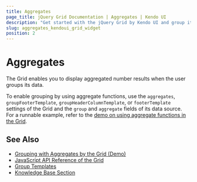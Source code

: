 ```yaml
---
title: Aggregates
page_title: jQuery Grid Documentation | Aggregates | Kendo UI
description: "Get started with the jQuery Grid by Kendo UI and group its data by using aggregate functions."
slug: aggregates_kendoui_grid_widget
position: 2
---
```


# Aggregates

The Grid enables you to display aggregated number results when the user groups its data.

To enable grouping by using aggregate functions, use the `aggregates`, `groupFooterTemplate`, `groupHeaderColumnTemplate`, or `footerTemplate` settings of the Grid and the `group` and `aggregate` fields of its data source. For a runnable example, refer to the [demo on using aggregate functions in the Grid](https://demos.telerik.com/kendo-ui/grid/aggregates).

## See Also

* [Grouping with Aggregates by the Grid (Demo)](https://demos.telerik.com/kendo-ui/grid/aggregates)
* [JavaScript API Reference of the Grid](/api/javascript/ui/grid)
* [Group Templates](http://docs.telerik.com/aspnet-mvc/helpers/grid/templating/client-detail-template)
* [Knowledge Base Section](/knowledge-base)
